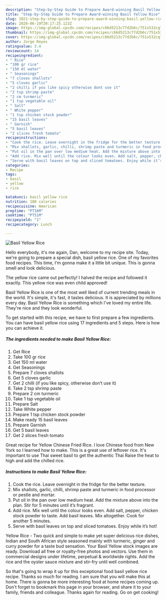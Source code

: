 ```yaml
---
description: "Step-by-Step Guide to Prepare Award-winning Basil Yellow Rice"
title: "Step-by-Step Guide to Prepare Award-winning Basil Yellow Rice"
slug: 1021-step-by-step-guide-to-prepare-award-winning-basil-yellow-rice
date: 2020-06-19T20:17:25.123Z
image: https://img-global.cpcdn.com/recipes/c66d5213c77d2b6c/751x532cq70/basil-yellow-rice-recipe-main-photo.jpg
thumbnail: https://img-global.cpcdn.com/recipes/c66d5213c77d2b6c/751x532cq70/basil-yellow-rice-recipe-main-photo.jpg
cover: https://img-global.cpcdn.com/recipes/c66d5213c77d2b6c/751x532cq70/basil-yellow-rice-recipe-main-photo.jpg
author: Jorge Reyes
ratingvalue: 3.4
reviewcount: 14
recipeingredient:
- " Rice"
- "100 gr rice"
- "150 ml water"
- " Seasonings"
- "7 cloves shallots"
- "5 cloves garlic"
- "2 chilli if you like spicy otherwise dont use it"
- "2 tsp shrimp paste"
- "2 cm turmeric"
- "1 tsp vegetable oil"
- " Salt"
- " White pepper"
- "1 tsp chicken stock powder"
- "15 basil leaves"
- " Garnish"
- "5 basil leaves"
- "2 slices fresh tomato"
recipeinstructions:
- "Cook the rice. Leave overnight in the fridge for the better texture."
- "Mix shallots, garlic, chilli, shrimp paste and turmeric in food processor or pestle and mortar."
- "Put oil in the pan over low medium heat. Add the mixture above into the plan. Stir for 5 minutes until it’s fragrant."
- "Add rice. Mix well until the colour looks even. Add salt, pepper, chicken stock powder to taste. Add basil leaves. Mix altogether. Cook for another 5 minutes."
- "Serve with basil leaves on top and sliced tomatoes. Enjoy while it’s hot!"
categories:
- Recipe
tags:
- basil
- yellow
- rice

katakunci: basil yellow rice 
nutrition: 108 calories
recipecuisine: American
preptime: "PT16M"
cooktime: "PT51M"
recipeyield: "1"
recipecategory: Lunch

---
```



![Basil Yellow Rice](https://img-global.cpcdn.com/recipes/c66d5213c77d2b6c/751x532cq70/basil-yellow-rice-recipe-main-photo.jpg)

Hello everybody, it's me again, Dan, welcome to my recipe site. Today, we're going to prepare a special dish, basil yellow rice. One of my favorites food recipes. This time, I'm gonna make it a little bit unique. This is gonna smell and look delicious.

The yellow rice came out perfectly! I halved the recipe and followed it exactly. This yellow rice was even child approved!

Basil Yellow Rice is one of the most well liked of current trending meals in the world. It's simple, it's fast, it tastes delicious. It is appreciated by millions every day. Basil Yellow Rice is something which I've loved my entire life. They're nice and they look wonderful.


To get started with this recipe, we have to first prepare a few ingredients. You can have basil yellow rice using 17 ingredients and 5 steps. Here is how you can achieve it.

<!--inarticleads1-->

##### The ingredients needed to make Basil Yellow Rice:

1. Get  Rice
1. Take 100 gr rice
1. Get 150 ml water
1. Get  Seasonings
1. Prepare 7 cloves shallots
1. Get 5 cloves garlic
1. Get 2 chilli (if you like spicy, otherwise don’t use it)
1. Take 2 tsp shrimp paste
1. Prepare 2 cm turmeric
1. Take 1 tsp vegetable oil
1. Prepare  Salt
1. Take  White pepper
1. Prepare 1 tsp chicken stock powder
1. Make ready 15 basil leaves
1. Prepare  Garnish
1. Get 5 basil leaves
1. Get 2 slices fresh tomato


Great recipe for Yellow Chinese Fried Rice. I love Chinese food from New York so I learned how to make. This is a great use of leftover rice. It&#39;s important to use Thai sweet basil to get the authentic Thai Raise the heat to high and add the chilled rice. 

<!--inarticleads2-->

##### Instructions to make Basil Yellow Rice:

1. Cook the rice. Leave overnight in the fridge for the better texture.
1. Mix shallots, garlic, chilli, shrimp paste and turmeric in food processor or pestle and mortar.
1. Put oil in the pan over low medium heat. Add the mixture above into the plan. Stir for 5 minutes until it’s fragrant.
1. Add rice. Mix well until the colour looks even. Add salt, pepper, chicken stock powder to taste. Add basil leaves. Mix altogether. Cook for another 5 minutes.
1. Serve with basil leaves on top and sliced tomatoes. Enjoy while it’s hot!


Yellow Rice - Two quick and simple to make yet super delicious rice dishes, Indian and South African style seasoned mainly with turmeric, ginger and curry powder for a taste bud sensation. Your Basil Yellow stock images are ready. Download all free or royalty-free photos and vectors. Use them in commercial designs under lifetime, perpetual &amp; worldwide rights. Add the rice and the oyster sauce mixture and stir-fry until well combined. 

So that's going to wrap it up for this exceptional food basil yellow rice recipe. Thanks so much for reading. I am sure that you will make this at home. There is gonna be more interesting food at home recipes coming up. Don't forget to bookmark this page in your browser, and share it to your family, friends and colleague. Thanks again for reading. Go on get cooking!
